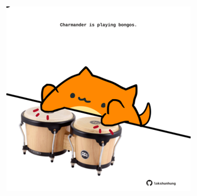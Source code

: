 <!-- built at 14/09/2023, 13:02:19 UTC -->
<p align="center">
  <img width="500" height="500" src="./ReadmeImage.svg">
</p>
